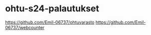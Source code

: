 # ohtu-s24-palautukset

https://github.com/Emil-06737/ohtuvarasto
https://github.com/Emil-06737/webcounter
